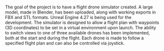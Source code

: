 The goal of the project is to have a flight drone simulator created. 
A large model, made in Blender, has been uploaded, along with working exports in FBX and STL formats. 
Unreal Engine 4.27 is being used for the development. 
The simulator is designed to allow a flight plan with waypoints (3D coordinates) to be set in a virtual environment upon launch. 
The ability to switch views to one of three available drones has been implemented, both at the start and during the flight. 
Each drone is made to follow a specified flight plan and can also be controlled via joystick.
